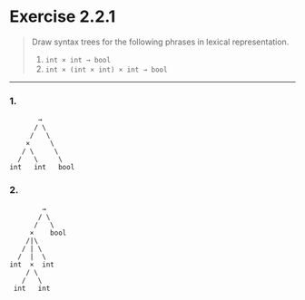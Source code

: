 # Exercise 2.2.1

> Draw syntax trees for the following phrases in lexical representation.
> 1. `int × int → bool`
> 2. `int × (int × int) × int → bool`

---

### 1.

```text
       →
      / \
     /   \
    ×     \
   / \     \
  /   \     \
int   int   bool
```

### 2.

```text
        →
       / \
      /   \
     ×    bool
    /|\
   / | \
  /  |  \
int  ×  int
    / \
   /   \
 int   int
